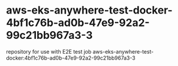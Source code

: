 # aws-eks-anywhere-test-docker-4bf1c76b-ad0b-47e9-92a2-99c21bb967a3-3
repository for use with E2E test job aws-eks-anywhere-test-docker:4bf1c76b-ad0b-47e9-92a2-99c21bb967a3-3
